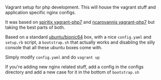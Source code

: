 Vagrant setup for php development. This will house the vagrant stuff and application specific nginx configs.

It was based on [spiritix vagrant-php7](https://github.com/spiritix/vagrant-php7) and [ncaroyannis vagrant-php7](https://github.com/ncaroyannis/vagrant-php7) but taking the best parts of both.

Based on a standard [ubuntu/bionic64](https://app.vagrantup.com/ubuntu/boxes/bionic64) box, with a nice ```config.yaml``` and ```setup.rb``` script, a ```bootstrap.sh``` that actually works and disabling the silly console that all these ubuntu boxes come with.

Simply modify ```config.yaml``` and do ```vagrant up```

If you're adding new nginx related stuff, add a config in the configs directory and add a new case for it in the bottom of ```bootstrap.sh```

